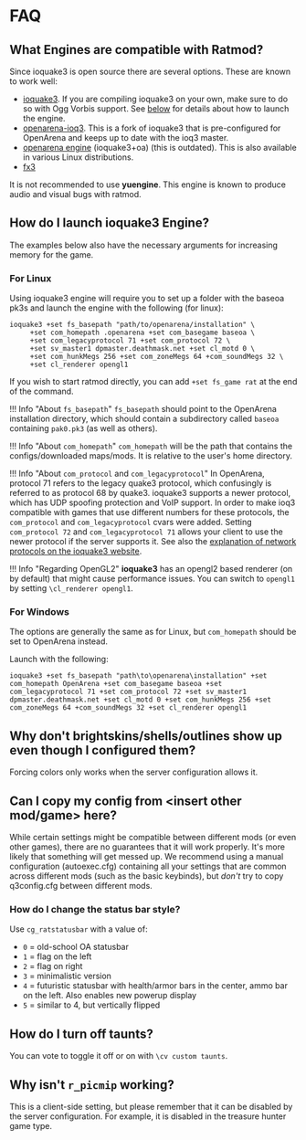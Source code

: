 # FAQ

## What Engines are compatible with Ratmod?

Since ioquake3 is open source there are several options. These are known to work well:

- [ioquake3](https://github.com/ioquake/ioq3). If you are compiling ioquake3 on your own, make sure to do so with Ogg Vorbis support. See [below](#how-do-i-launch-ioquake3-engine) for details about how to launch the engine.
- [openarena-ioq3](https://github.com/OpenArena-Ioq3/openarena-ioq3). This is a fork of ioquake3 that is pre-configured for OpenArena and keeps up to date with the ioq3 master.
- [openarena engine](http://openarena.ws/download.php) (ioquake3+oa) (this is outdated). This is also available in various Linux distributions.
- [fx3](http://www.h4l-group.de/pub/Q3_engines/fX3/client/for_OA/)

It is not recommended to use **yuengine**. This engine is known to produce audio and visual bugs with ratmod.

## How do I launch ioquake3 Engine?

The examples below also have the necessary arguments for increasing memory for the game.

### For Linux

Using ioquake3 engine will require you to set up a folder with the baseoa pk3s and launch the engine with the following (for linux): 

	ioquake3 +set fs_basepath "path/to/openarena/installation" \
		 +set com_homepath .openarena +set com_basegame baseoa \
		 +set com_legacyprotocol 71 +set com_protocol 72 \
		 +set sv_master1 dpmaster.deathmask.net +set cl_motd 0 \
		 +set com_hunkMegs 256 +set com_zoneMegs 64 +com_soundMegs 32 \
		 +set cl_renderer opengl1

If you wish to start ratmod directly, you can add `+set fs_game rat` at the end of the command.

!!! Info "About `fs_basepath`"
    `fs_basepath` should point to the OpenArena installation directory, which should contain a subdirectory called `baseoa` containing `pak0.pk3` (as well as others).

!!! Info "About `com_homepath`"
    `com_homepath` will be the path that contains the configs/downloaded maps/mods. It is relative to the user's home directory.

!!! Info "About `com_protocol` and `com_legacyprotocol`"
    In OpenArena, protocol 71 refers to the legacy quake3 protocol, which confusingly is referred to as protocol 68 by quake3.
    ioquake3 supports a newer protocol, which has UDP spoofing protection and VoIP support. In order to make ioq3 compatible 
    with games that use different numbers for these protocols, the `com_protocol` and `com_legacyprotocol` cvars were added.
    Setting `com_protocol 72` and `com_legacyprotocol 71` allows your client to use the newer protocol if the server supports it.
    See also the [explanation of network protocols on the ioquake3 website](https://ioquake3.org/help/sys-admin-guide/#networkprotocols).
  

!!! Info "Regarding OpenGL2"
    **ioquake3** has an opengl2 based renderer (on by default) that might cause performance issues. You can switch to `opengl1` by setting `\cl_renderer opengl1`. 


### For Windows

The options are generally the same as for Linux, but `com_homepath` should be set to OpenArena instead.

Launch with the following:

	ioquake3 +set fs_basepath "path\to\openarena\installation" +set com_homepath OpenArena +set com_basegame baseoa +set com_legacyprotocol 71 +set com_protocol 72 +set sv_master1 dpmaster.deathmask.net +set cl_motd 0 +set com_hunkMegs 256 +set com_zoneMegs 64 +com_soundMegs 32 +set cl_renderer opengl1


## Why don't brightskins/shells/outlines show up even though I configured them?

Forcing colors only works when the server configuration allows it.

## Can I copy my config from <insert other mod/game\> here?

While certain settings might be compatible between different mods (or even other games), there are no guarantees that it will work properly. It's more likely that something will get messed up. We recommend using a manual configuration (autoexec.cfg) containing all your settings that are common across different mods (such as the basic keybinds), but *don't* try to copy q3config.cfg between different mods.

### How do I change the status bar style?

Use `cg_ratstatusbar` with a value of:

- `0` = old-school OA statusbar
- `1` = flag on the left
- `2` = flag on right
- `3` = minimalistic version
- `4` = futuristic statusbar with health/armor bars in the center, ammo bar on the left. Also enables new powerup display
- `5` = similar to 4, but vertically flipped

## How do I turn off taunts?

You can vote to toggle it off or on with `\cv custom taunts`.

## Why isn't `r_picmip` working?

This is a client-side setting, but please remember that it can be disabled by the server configuration. For example, it is disabled in the treasure hunter game type.

